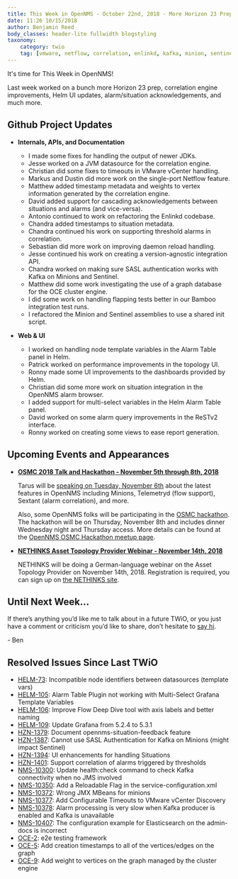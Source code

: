 ```yaml
---
title: This Week in OpenNMS - October 22nd, 2018 - More Horizon 23 Prep, Correlation, Helm UI Updates, Acknowledging Situations
date: 11:26 10/15/2018
author: Benjamin Reed
body_classes: header-lite fullwidth blogstyling
taxonomy:
    category: twio
    tag: [vmware, netflow, correlation, enlinkd, kafka, minion, sentinel, helm, osmc, hackathon]
---
```


It's time for This Week in OpenNMS!

Last week worked on a bunch more Horizon 23 prep, correlation engine improvements, Helm UI updates, alarm/situation acknowledgements, and much more.

<!-- git log --author=bamboo@opennms.org --invert-grep --all --no-merges --color=always --since='2018-10-15 00:00:00' --until='2018-10-22 00:00:00' --format='%Cblue%ai %Cgreen%aN %Creset%s %Cblue(%H)%Cred%d' --author-date-order | sort | less -R -->


## Github Project Updates

* __Internals, APIs, and Documentation__

  * I made some fixes for handling the output of newer JDKs.
  * Jesse worked on a JVM datasource for the correlation engine.
  * Christian did some fixes to timeouts in VMware vCenter handling.
  * Markus and Dustin did more work on the single-port Netflow feature.
  * Matthew added timestamp metadata and weights to vertex information generated by the correlation engine.
  * David added support for cascading acknowledgements between situations and alarms (and vice-versa).
  * Antonio continued to work on refactoring the Enlinkd codebase.
  * Chandra added timestamps to situation metadata.
  * Chandra continued his work on supporting threshold alarms in correlation.
  * Sebastian did more work on improving daemon reload handling.
  * Jesse continued his work on creating a version-agnostic integration API.
  * Chandra worked on making sure SASL authentication works with Kafka on Minions and Sentinel.
  * Matthew did some work investigating the use of a graph database for the OCE cluster engine.
  * I did some work on handling flapping tests better in our Bamboo integration test runs.
  * I refactored the Minion and Sentinel assemblies to use a shared init script.

* __Web & UI__

  * I worked on handling node template variables in the Alarm Table panel in Helm.
  * Patrick worked on performance improvements in the topology UI.
  * Ronny made some UI improvements to the dashboards provided by Helm.
  * Christian did some more work on situation integration in the OpenNMS alarm browser.
  * I added support for multi-select variables in the Helm Alarm Table panel.
  * David worked on some alarm query improvements in the ReSTv2 interface.
  * Ronny worked on creating some views to ease report generation.


## Upcoming Events and Appearances

* **[OSMC 2018 Talk and Hackathon - November 5th through 8th, 2018](https://osmc.de/)**

  Tarus will be [speaking on Tuesday, November 6th](https://osmc.de/schedule/) about the latest features in OpenNMS including Minions, Telemetryd (flow support), Sextant (alarm correlation), and more.

  Also, some OpenNMS folks will be participating in the [OSMC hackathon](https://osmc.de/hackathon/).
  The hackathon will be on Thursday, November 8th and includes dinner Wednesday night and Thursday access.
  More details can be found at the [OpenNMS OSMC Hackathon meetup page](https://wiki.opennms.org/wiki/Meetups/OSMC2018-Hackathon).

* **[NETHINKS Asset Topology Provider Webinar - November 14th, 2018](https://www.nethinks.com/blog/it-ueberwachung/jetzt-anmelden-opennms-webinar-zu-asset-topology-provider/)**

  NETHINKS will be doing a German-language webinar on the Asset Topology Provider on November 14th, 2018.  Registration is required, you can sign up on [the NETHINKS site](https://www.nethinks.com/blog/it-ueberwachung/jetzt-anmelden-opennms-webinar-zu-asset-topology-provider/).


## Until Next Week…

If there’s anything you’d like me to talk about in a future TWiO, or you just have a comment or criticism you’d like to share, don’t hesitate to [say hi](mailto:twio@opennms.org).

\- Ben

<!--
  https://github.com/OpenNMS/twio-fodder/blob/master/scripts/twio-issues-list.pl
-->

## Resolved Issues Since Last TWiO

* [HELM-73](https://issues.opennms.org/browse/HELM-73): Incompatible node identifiers between datasources (template vars)
* [HELM-105](https://issues.opennms.org/browse/HELM-105): Alarm Table Plugin not working with Multi-Select Grafana Template Variables
* [HELM-106](https://issues.opennms.org/browse/HELM-106): Improve Flow Deep Dive tool with axis labels and better naming
* [HELM-109](https://issues.opennms.org/browse/HELM-109): Update Grafana from 5.2.4 to 5.3.1
* [HZN-1379](https://issues.opennms.org/browse/HZN-1379): Document opennms-situation-feedback feature
* [HZN-1387](https://issues.opennms.org/browse/HZN-1387): Cannot use SASL Authentication for Kafka on Minions (might impact Sentinel)
* [HZN-1394](https://issues.opennms.org/browse/HZN-1394): UI enhancements for handling Situations
* [HZN-1401](https://issues.opennms.org/browse/HZN-1401): Support correlation of alarms triggered by thresholds
* [NMS-10300](https://issues.opennms.org/browse/NMS-10300): Update health:check command to check Kafka connectivity when no JMS involved
* [NMS-10350](https://issues.opennms.org/browse/NMS-10350): Add a Reloadable Flag in the service-configuration.xml
* [NMS-10372](https://issues.opennms.org/browse/NMS-10372): Wrong JMX MBeans for minions
* [NMS-10377](https://issues.opennms.org/browse/NMS-10377): Add Configurable Timeouts to VMware vCenter Discovery
* [NMS-10378](https://issues.opennms.org/browse/NMS-10378): Alarm processing is very slow when Kafka producer is enabled and Kafka is unavailable
* [NMS-10407](https://issues.opennms.org/browse/NMS-10407): The configuration example for Elasticsearch on the admin-docs is incorrect
* [OCE-2](https://issues.opennms.org/browse/OCE-2): e2e testing framework
* [OCE-5](https://issues.opennms.org/browse/OCE-5): Add creation timestamps to all of the vertices/edges on the graph
* [OCE-9](https://issues.opennms.org/browse/OCE-9): Add weight to vertices on the graph managed by the cluster engine